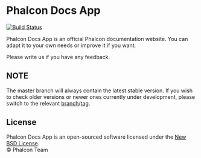 # Phalcon Docs App

[![Build Status](https://travis-ci.org/phalcon/docs-app.svg?branch=master)][:ci:]

Phalcon Docs App is an official Phalcon documentation website.
You can adapt it to your own needs or improve it if you want.

Please write us if you have any feedback.

## NOTE

The master branch will always contain the latest stable version. If you wish
to check older versions or newer ones currently under development, please
switch to the relevant [branch][:branch:]/[tag][:tags:].

## License

Phalcon Docs App is an open-sourced software licensed under the [New BSD License][:license:].<br>
© Phalcon Team

[:ci:]: https://travis-ci.org/phalcon/docs-app
[:branch:]: https://github.com/phalcon/forum/branches
[:tags:]: https://github.com/phalcon/forum/tags
[:license:]: ./LICENSE.txt
